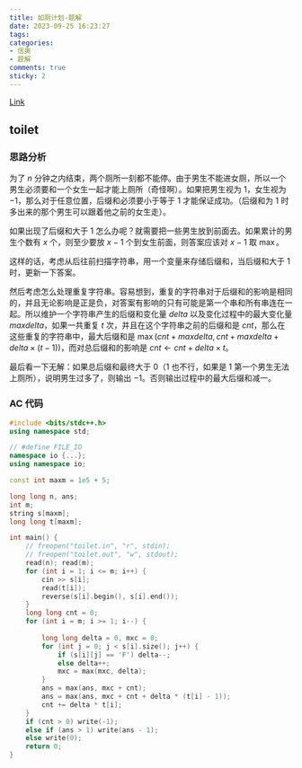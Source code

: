 ```yaml
---
title: 如厕计划-题解
date: 2023-09-25 16:23:27
tags:
categories:
- 信奥
- 题解
comments: true
sticky: 2
---
```


[Link](https://www.luogu.com.cn/problem/P3615)

<!--more-->

## toilet

### 思路分析

为了 $n$ 分钟之内结束，两个厕所一刻都不能停。由于男生不能进女厕，所以一个男生必须要和一个女生一起才能上厕所（奇怪啊）。如果把男生视为 $1$，女生视为 $-1$，那么对于任意位置，后缀和必须要小于等于 $1$ 才能保证成功。（后缀和为 $1$ 时多出来的那个男生可以跟着他之前的女生走）。

如果出现了后缀和大于 $1$ 怎么办呢？就需要把一些男生放到前面去。如果累计的男生个数有 $x$ 个，则至少要放 $x-1$ 个到女生前面，则答案应该对 $x-1$ 取 $\max$。

这样的话，考虑从后往前扫描字符串，用一个变量来存储后缀和，当后缀和大于 $1$ 时，更新一下答案。

然后考虑怎么处理重复字符串。容易想到，重复的字符串对于后缀和的影响是相同的，并且无论影响是正是负，对答案有影响的只有可能是第一个串和所有串连在一起。所以维护一个字符串产生的后缀和变化量 $delta$ 以及变化过程中的最大变化量 $maxdelta$，如果一共重复 $t$ 次，并且在这个字符串之前的后缀和是 $cnt$，那么在这些重复的字符串中，最大后缀和是 $\max(cnt+maxdelta, cnt+maxdelta+delta\times(t-1))$，而对总后缀和的影响是 $cnt \leftarrow cnt + delta\times t$。

最后看一下无解：如果总后缀和最终大于 $0$（$1$ 也不行，如果是 $1$ 第一个男生无法上厕所），说明男生过多了，则输出 $-1$。否则输出过程中的最大后缀和减一。

### AC 代码

```cpp
#include <bits/stdc++.h>
using namespace std;

// #define FILE_IO
namespace io {...};
using namespace io;

const int maxm = 1e5 + 5;

long long n, ans;
int m;
string s[maxm];
long long t[maxm];

int main() {
    // freopen("toilet.in", "r", stdin);
    // freopen("toilet.out", "w", stdout);
    read(n); read(m);
    for (int i = 1; i <= m; i++) {
        cin >> s[i];
        read(t[i]);
        reverse(s[i].begin(), s[i].end());
    }
    long long cnt = 0;
    for (int i = m; i >= 1; i--) {
        
        long long delta = 0, mxc = 0;
        for (int j = 0; j < s[i].size(); j++) {
            if (s[i][j] == 'F') delta--;
            else delta++;
            mxc = max(mxc, delta);
        }
        ans = max(ans, mxc + cnt);
        ans = max(ans, mxc + cnt + delta * (t[i] - 1));
        cnt += delta * t[i];
    }
    if (cnt > 0) write(-1);
    else if (ans > 1) write(ans - 1);
    else write(0);
    return 0;
}
```
